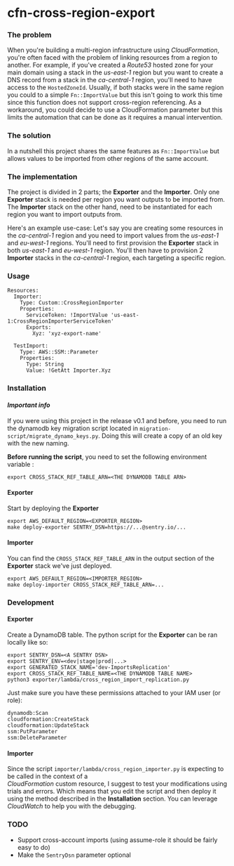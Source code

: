 # cfn-cross-region-export

### The problem

When you're building a multi-region infrastructure using _CloudFormation_, you're often faced with the problem of 
linking resources from a region to another. For example, if you've created a _Route53_ hosted zone for your main domain 
using a stack in the _us-east-1_ region but you want to create a DNS record from a stack in the _ca-central-1_ region, 
you'll need to have access to the `HostedZoneId`.  Usually, if both stacks were in the same region you could to a simple
`Fn::ImportValue` but this isn't going to work this time since this function does not support cross-region referencing.
As a workaround, you could decide to use a CloudFormation parameter but this limits the automation that can be done as 
it requires a manual intervention.

### The solution

In a nutshell this project shares the same features as `Fn::ImportValue` but allows values to be imported from other 
regions of the same account.

### The implementation

The project is divided in 2 parts; the **Exporter** and the **Importer**. Only one **Exporter** stack is needed per 
region you want outputs to be imported from. The **Importer** stack on the other hand, need to be instantiated for each 
region you want to import outputs from.

Here's an example use-case:
Let's say you are creating some resources in the _ca-central-1_ region and you need to import values from the
_us-east-1_ and _eu-west-1_ regions. You'll need to first provision the **Exporter** stack in both _us-east-1_ and 
_eu-west-1_ region. You'll then have to provision 2 **Importer** stacks in the _ca-central-1_ region, each targeting a 
specific region.

### Usage 

```
Resources: 
  Importer:
    Type: Custom::CrossRegionImporter
    Properties:
      ServiceToken: !ImportValue 'us-east-1:CrossRegionImporterServiceToken'
      Exports:
        Xyz: 'xyz-export-name'
      
  TestImport:
    Type: AWS::SSM::Parameter
    Properties:
      Type: String
      Value: !GetAtt Importer.Xyz

```

### Installation

#### _Important info_

If you were using this project in the release v0.1 and before, you need to run the dynamodb key migration script 
located in `migration-script/migrate_dynamo_keys.py`. Doing this will create a copy of an old key with the new naming.

**Before running the script**, you need to set the following environment variable :

`export CROSS_STACK_REF_TABLE_ARN=<THE DYNAMODB TABLE ARN>`

#### Exporter

Start by deploying the **Exporter**

```
export AWS_DEFAULT_REGION=<EXPORTER_REGION>
make deploy-exporter SENTRY_DSN=https://...@sentry.io/... 
```

#### Importer

You can find the `CROSS_STACK_REF_TABLE_ARN` in the output section of the **Exporter** stack we've just deployed.

```
export AWS_DEFAULT_REGION=<IMPORTER_REGION>
make deploy-importer CROSS_STACK_REF_TABLE_ARN=...
```

### Development

#### Exporter

Create a DynamoDB table. The python script for the **Exporter** can be ran locally like so: 

```
export SENTRY_DSN=<A SENTRY DSN>
export SENTRY_ENV=<dev|stage|prod|...>
export GENERATED_STACK_NAME='dev-ImportsReplication'
export CROSS_STACK_REF_TABLE_NAME=<THE DYNAMODB TABLE NAME>
python3 exporter/lambda/cross_region_import_replication.py
```

Just make sure you have these permissions attached to your IAM user (or role):

```
dynamodb:Scan
cloudformation:CreateStack
cloudformation:UpdateStack
ssm:PutParameter
ssm:DeleteParameter
```

#### Importer

Since the script `importer/lambda/cross_region_importer.py` is expecting to be called in the context of a  
_CloudFormation_ custom resource, I suggest to test your modifications using trials and errors. Which means that you 
edit the script and then deploy it using the method described in the **Installation** section. You can leverage
_CloudWatch_ to help you with the debugging. 


### TODO

* Support cross-account imports (using assume-role it should be fairly easy to do)
* Make the `SentryDsn` parameter optional
